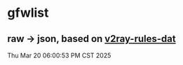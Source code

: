 # gfwlist
## raw -> json, based on [v2ray-rules-dat](https://github.com/Loyalsoldier/v2ray-rules-dat)
Thu Mar 20 06:00:53 PM CST 2025

